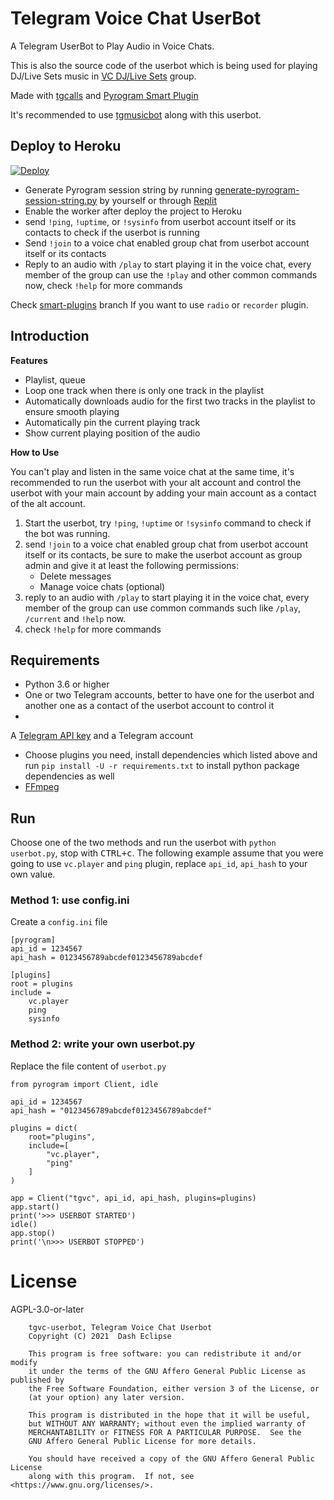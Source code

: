 # Telegram Voice Chat UserBot

A Telegram UserBot to Play Audio in Voice Chats.

This is also the source code of the userbot which is being used for playing
DJ/Live Sets music in [VC DJ/Live Sets](https://t.me/VCSets) group.

Made with [tgcalls](https://github.com/MarshalX/tgcalls)
and [Pyrogram Smart Plugin](https://docs.pyrogram.org/topics/smart-plugins)

It's recommended to use [tgmusicbot](https://github.com/callsmusic/tgmusicbot)
along with this userbot.

## Deploy to Heroku

[![Deploy](https://www.herokucdn.com/deploy/button.svg)](https://heroku.com/deploy?template=https://github.com/levina-x/tgvc-userbot/tree/smart-plugins)

- Generate Pyrogram session string by
  running [generate-pyrogram-session-string.py](generate-pyrogram-session-string.py)
  by yourself or
  through [Replit](https://replit.com/@dashezup/generate-pyrogram-session-string)
- Enable the worker after deploy the project to Heroku
- send `!ping`, `!uptime`, or `!sysinfo` from userbot account itself or its
  contacts to check if the userbot is running
- Send `!join` to a voice chat enabled group chat from userbot account itself
  or its contacts
- Reply to an audio with `/play` to start playing it in the voice chat, every
  member of the group can use the `!play` and other common commands now,
  check `!help` for more commands

Check [smart-plugins](https://github.com/callsmusic/tgvc-userbot/tree/smart-plugins)
branch If you want to use `radio` or `recorder` plugin.

## Introduction

**Features**

- Playlist, queue
- Loop one track when there is only one track in the playlist
- Automatically downloads audio for the first two tracks in the playlist to
  ensure smooth playing
- Automatically pin the current playing track
- Show current playing position of the audio

**How to Use**

You can't play and listen in the same voice chat at the same time, it's
recommended to run the userbot with your alt account and control the userbot
with your main account by adding your main account as a contact of the alt
account.

1. Start the userbot, try `!ping`, `!uptime` or `!sysinfo` command to check if
   the bot was running.
2. send `!join` to a voice chat enabled group chat from userbot account itself
   or its contacts, be sure to make the userbot account as group admin and give
   it at least the following permissions:
    - Delete messages
    - Manage voice chats (optional)
3. reply to an audio with `/play` to start playing it in the voice chat, every
   member of the group can use common commands such like `/play`, `/current`
   and `!help` now.
4. check `!help` for more commands

## Requirements

- Python 3.6 or higher
- One or two Telegram accounts, better to have one for the userbot and another
  one as a contact of the userbot account to control it
-
A [Telegram API key](https://docs.pyrogram.org/intro/quickstart#enjoy-the-api)
and a Telegram account
- Choose plugins you need, install dependencies which listed above and
  run `pip install -U -r requirements.txt` to install python package
  dependencies as well
- [FFmpeg](https://www.ffmpeg.org/)

## Run

Choose one of the two methods and run the userbot with
`python userbot.py`, stop with <kbd>CTRL+c</kbd>. The following example assume
that you were going to use `vc.player` and `ping` plugin, replace
`api_id`, `api_hash` to your own value.

### Method 1: use config.ini

Create a `config.ini` file

```
[pyrogram]
api_id = 1234567
api_hash = 0123456789abcdef0123456789abcdef

[plugins]
root = plugins
include =
    vc.player
    ping
    sysinfo
```

### Method 2: write your own userbot.py

Replace the file content of `userbot.py`

```
from pyrogram import Client, idle

api_id = 1234567
api_hash = "0123456789abcdef0123456789abcdef"

plugins = dict(
    root="plugins",
    include=[
        "vc.player",
        "ping"
    ]
)

app = Client("tgvc", api_id, api_hash, plugins=plugins)
app.start()
print('>>> USERBOT STARTED')
idle()
app.stop()
print('\n>>> USERBOT STOPPED')
```

# License

AGPL-3.0-or-later

```
    tgvc-userbot, Telegram Voice Chat Userbot
    Copyright (C) 2021  Dash Eclipse

    This program is free software: you can redistribute it and/or modify
    it under the terms of the GNU Affero General Public License as published by
    the Free Software Foundation, either version 3 of the License, or
    (at your option) any later version.

    This program is distributed in the hope that it will be useful,
    but WITHOUT ANY WARRANTY; without even the implied warranty of
    MERCHANTABILITY or FITNESS FOR A PARTICULAR PURPOSE.  See the
    GNU Affero General Public License for more details.

    You should have received a copy of the GNU Affero General Public License
    along with this program.  If not, see <https://www.gnu.org/licenses/>.
```
